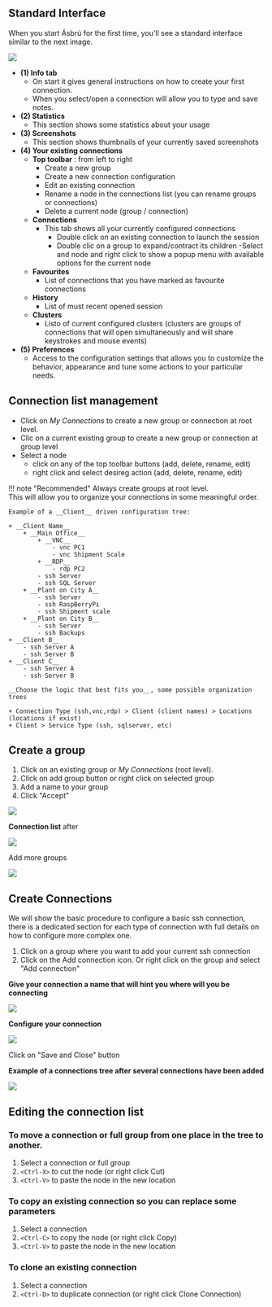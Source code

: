 
## Standard Interface

When you start Ásbrú for the first time, you'll see a standard interface similar to the next image.

![](images/qs1.png)

+ __(1) Info tab__
    - On start it gives general instructions on how to create your first connection.
    - When you select/open a connection will allow you to type and save notes.
+ __(2) Statistics__
    - This section shows some statistics about your usage
+ __(3) Screenshots__
    - This section shows thumbnails of your currently saved screenshots
+ __(4) Your existing connections__
    - __Top toolbar__ : from left to right
        - Create a new group
        - Create a new connection configuration
        - Edit an existing connection
        - Rename a node in the connections list (you can rename groups or connections)
        - Delete a current node (group / connection)
    - __Connections__
        - This tab shows all your currently configured connections
            - Double click on an existing connection to launch the session
            - Double clic on a group to expand/contract its children
        -Select and node and right click to show a popup menu with available options for the current node
    - __Favourites__
        - List of connections that you have marked as favourite connections
    - __History__
        - List of must recent opened session
    - __Clusters__
        - Listo of current configured clusters (clusters are groups of connections that will open simultaneously and will share keystrokes and mouse events)
+ __(5) Preferences__
    - Access to the configuration settings that allows you to customize the behavior, appearance and tune some actions to your particular needs.

## Connection list management

- Click on _My Connections_ to create a new group or connection at root level.
- Clic on a current existing group to create a new group or connection at group level
- Select a node
    - click on any of the top toolbar buttons (add, delete, rename, edit)
    - right click and select desireg action (add, delete, rename, edit)

!!! note "Recommended"
    Always create groups at root level.  
    This will allow you to organize your connections in some meaningful order.

    Example of a __Client__ driven configuration tree:

    + __Client Name__
        + __Main Office__
            + __VNC__
                - vnc PC1
                - vnc Shipment Scale
            + __RDP__
                - rdp PC2
            - ssh Server
            - ssh SQL Server
        + __Plant on City A__
            - ssh Server
            - ssh RaspBerryPi
            - ssh Shipment scale
        + __Plant on City B__
            - ssh Server
            - ssh Backups
    + __Client B__
        - ssh Server A
        - ssh Server B
    + __Client C__
        - ssh Server A
        - ssh Server B

    __Choose the logic that best fits you__, some possible organization trees

    + Connection Type (ssh,vnc,rdp) > Client (client names) > Locations (locations if exist)
    + Client > Service Type (ssh, sqlserver, etc)

## Create a group

1. Click on an existing group or _My Connections_ (root level).
1. Click on add group button or right click on selected group
1. Add a name to your group
1. Click "Accept"

![](images/qs2.png)

__Connection list__ after

![](images/qs3.png)

Add more groups

![](images/qs4.png)

## Create Connections

We will show the basic procedure to configure a basic ssh connection, there is a dedicated section for each type of connection with full details on how to configure more complex one.

1. Click on a group where you want to add your current ssh connection
1. Click on the Add connection icon. Or right click on the group and select "Add connection"

__Give your connection a name that will hint you where will you be connecting__

![](images/qs5.png)

__Configure your connection__

![](images/qs6.png)

Click on "Save and Close" button

__Example of a connections tree after several connections have been added__

![](images/qs7.png)

## Editing the connection list

### To move a connection or full group from one place in the tree to another.

1. Select a connection or full group
1. `<Ctrl-X>` to cut the node (or right click Cut)
1. `<Ctrl-V>` to paste the node in the new location

### To copy an existing connection so you can replace some parameters

1. Select a connection
1. `<Ctrl-C>` to copy the node (or right click Copy)
1. `<Ctrl-V>` to paste the node in the new location

### To clone an existing connection

1. Select a connection
1. `<Ctrl-D>` to duplicate connection (or right click Clone Connection)
